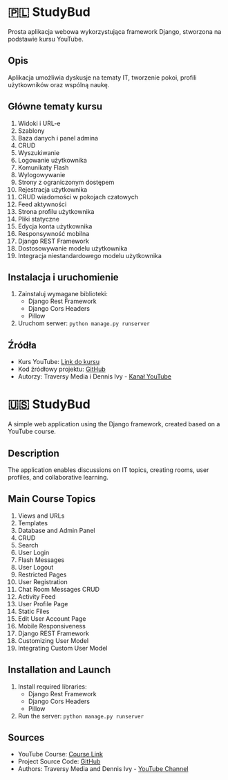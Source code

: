 # 🇵🇱 StudyBud

Prosta aplikacja webowa wykorzystująca framework Django, stworzona na podstawie kursu YouTube.

## Opis
Aplikacja umożliwia dyskusje na tematy IT, tworzenie pokoi, profili użytkowników oraz wspólną naukę.

## Główne tematy kursu
1. Widoki i URL-e
2. Szablony
3. Baza danych i panel admina
4. CRUD
5. Wyszukiwanie
6. Logowanie użytkownika
7. Komunikaty Flash
8. Wylogowywanie
9. Strony z ograniczonym dostępem
10. Rejestracja użytkownika
11. CRUD wiadomości w pokojach czatowych
12. Feed aktywności
13. Strona profilu użytkownika
14. Pliki statyczne
15. Edycja konta użytkownika
16. Responsywność mobilna
17. Django REST Framework
18. Dostosowywanie modelu użytkownika
19. Integracja niestandardowego modelu użytkownika

## Instalacja i uruchomienie
1. Zainstaluj wymagane biblioteki:
   - Django Rest Framework
   - Django Cors Headers
   - Pillow
2. Uruchom serwer: `python manage.py runserver`

## Źródła
- Kurs YouTube: [Link do kursu](https://www.youtube.com/watch?v=PtQiiknWUcI&t=1165s)
- Kod źródłowy projektu: [GitHub](https://github.com/divanov11/StudyBud/)
- Autorzy: Traversy Media i Dennis Ivy - [Kanał YouTube](https://www.youtube.com/c/dennisivy)


# 🇺🇸 StudyBud

A simple web application using the Django framework, created based on a YouTube course.

## Description
The application enables discussions on IT topics, creating rooms, user profiles, and collaborative learning.

## Main Course Topics
1. Views and URLs
2. Templates
3. Database and Admin Panel
4. CRUD
5. Search
6. User Login
7. Flash Messages
8. User Logout
9. Restricted Pages
10. User Registration
11. Chat Room Messages CRUD
12. Activity Feed
13. User Profile Page
14. Static Files
15. Edit User Account Page
16. Mobile Responsiveness
17. Django REST Framework
18. Customizing User Model
19. Integrating Custom User Model

## Installation and Launch
1. Install required libraries:
   - Django Rest Framework
   - Django Cors Headers
   - Pillow
2. Run the server: `python manage.py runserver`

## Sources
- YouTube Course: [Course Link](https://www.youtube.com/watch?v=PtQiiknWUcI&t=1165s)
- Project Source Code: [GitHub](https://github.com/divanov11/StudyBud/)
- Authors: Traversy Media and Dennis Ivy - [YouTube Channel](https://www.youtube.com/c/dennisivy)
